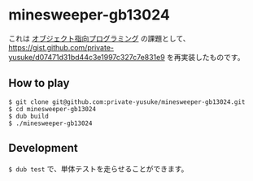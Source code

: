 # minesweeper-gb13024

これは [オブジェクト指向プログラミング](https://kdb.tsukuba.ac.jp/syllabi/2021/GB13024/jpn/0/) の課題として、https://gist.github.com/private-yusuke/d07471d31bd44c3e1997c327c7e831e9 を再実装したものです。

## How to play

```
$ git clone git@github.com:private-yusuke/minesweeper-gb13024.git
$ cd minesweeper-gb13024
$ dub build
$ ./minesweeper-gb13024
```

## Development

`$ dub test` で、単体テストを走らせることができます。